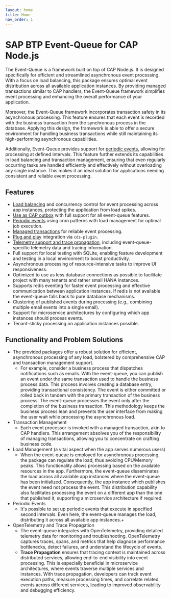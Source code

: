 ```yaml
---
layout: home
title: Home
nav_order: 1
---
```


# SAP BTP Event-Queue for CAP Node.js

The Event-Queue is a framework built on top of CAP Node.js. It is designed specifically for efficient and
streamlined asynchronous event processing. With a focus on load balancing, this package ensures optimal
event distribution across all available application instances. By providing managed transactions similar to CAP
handlers, the Event-Queue framework simplifies event processing and enhancing the overall performance of your
application.

Moreover, the Event-Queue framework incorporates transaction safety in its asynchronous processing. This feature ensures
that each event is recorded with the business transaction from the synchronous process in the database. Applying this
design, the framework is able to offer a secure environment for handling business transactions while still maintaining
its high-performing asynchronous capabilities.

Additionally, Event-Queue provides support for [periodic events](/event-queue/configure-event/#periodic-events),
allowing for processing at defined intervals. This feature further extends its capabilities in load balancing and
transaction management, ensuring that even regularly occurring tasks are handled efficiently and effectively without
overloading any single instance. This makes it an ideal solution for applications needing consistent and reliable event
processing.

## Features

- [Load balancing](/event-queue/load-balancing) and concurrency control for event processing across app instances,
  protecting the application from load spikes.
- [Use as CAP outbox](/event-queue/use-as-cap-outbox) with full support for all event-queue features.
- [Periodic events](/event-queue/configure-event/#periodic-events) using cron patterns with load management for optimal
  job execution.
- [Managed transactions](/event-queue/transaction-handling) for reliable event processing.
- [Plug and play](setup) integration via `cds-plugin`.
- [Telemetry support and trace propagation](/event-queue/telemetry), including event-queue-specific telemetry data and
  tracing information.
- Full support for local testing with SQLite, enabling feature development and testing in a local environment to boost
  productivity.
- Asynchronous processing of resource-intensive tasks to improve UI responsiveness.
- Optimized to use as less database connections as possible to facilitate project with many tenants and rather small
  HANA instances.
- Supports redis eventing for faster event processing and effective communication between application instances. If
  redis is not available the event-queue falls back to pure database mechanisms.
- Clustering of published events during processing (e.g., combining multiple email events into a single email).
- Support for microservice architectures by configuring which app instances should process events.
- Tenant-sticky processing on application instances possible.

## Functionality and Problem Solutions

- The provided packages offer a robust solution for efficient, asynchronous processing of any load, bolstered by
  comprehensive CAP and transaction management support.
  - For example, consider a business process that dispatches notifications such as emails. With the event-queue, you
    can publish an event under the same transaction used to handle the business process data. This process involves
    creating a database entry, providing transactional consistency. The event is either committed or rolled back in
    tandem with the primary transaction of the business process. The event-queue processes the event only after the
    completion of the business transaction. This methodology keeps the business process lean and prevents the user
    interface from making the user wait while processing the asynchronous load.
- Transaction Management
  - Each event processor is invoked with a managed transaction, akin to CAP handlers. This arrangement absolves you of
    the responsibility of managing transactions, allowing you to concentrate on crafting business code.
- Load Management (a vital aspect when the app serves numerous users)
  - When the event-queue is employed for asynchronous processing, the package can regulate the load, thus avoiding
    CPU/Memory peaks. This functionality allows processing based on the available resources in the app. Furthermore,
    the event-queue disseminates the load across all available app instances where the event-queue has been
    initialized. Consequently, the app instance which publishes the event need not process the event. This
    distribution capability also facilitates processing the event on a different app than the one that published it,
    supporting a microservice architecture if required.
- Periodic Events
  - It's possible to set up periodic events that execute in specified second intervals. Even here, the event-queue
    manages the load, distributing it across all available app instances.+
- OpenTelemetry and Trace Propagation
  - The event-queue integrates with OpenTelemetry, providing detailed telemetry data for monitoring and
    troubleshooting.
    OpenTelemetry captures traces, spans, and metrics that help diagnose performance bottlenecks, detect failures, and
    understand the lifecycle of events.
  - **Trace Propagation** ensures that tracing context is maintained across distributed services, allowing end-to-end
    visibility
    into event processing. This is especially beneficial in microservice architectures, where events traverse multiple
    services and instances. With trace propagation, developers can track event execution paths, measure processing
    times,
    and correlate related events across different services, leading to improved observability and debugging
    efficiency.
